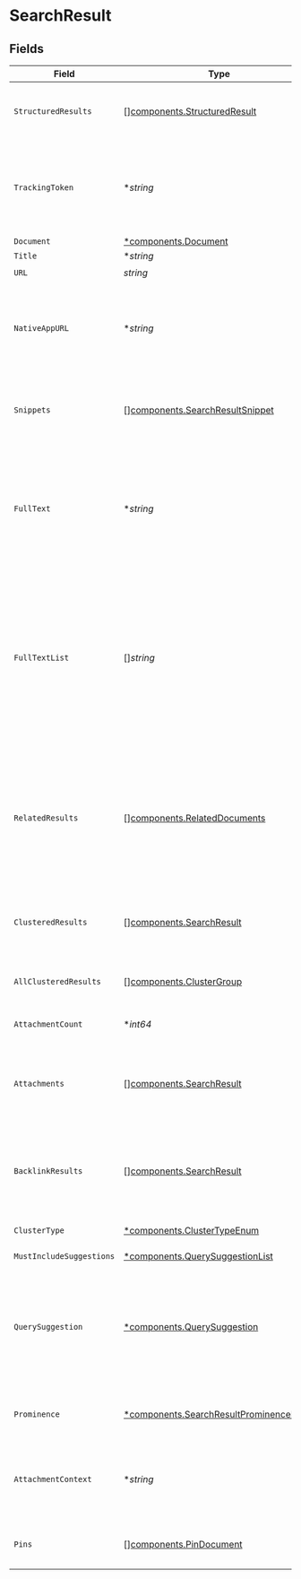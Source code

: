 # SearchResult


## Fields

| Field                                                                                                                                                                                                                                         | Type                                                                                                                                                                                                                                          | Required                                                                                                                                                                                                                                      | Description                                                                                                                                                                                                                                   | Example                                                                                                                                                                                                                                       |
| --------------------------------------------------------------------------------------------------------------------------------------------------------------------------------------------------------------------------------------------- | --------------------------------------------------------------------------------------------------------------------------------------------------------------------------------------------------------------------------------------------- | --------------------------------------------------------------------------------------------------------------------------------------------------------------------------------------------------------------------------------------------- | --------------------------------------------------------------------------------------------------------------------------------------------------------------------------------------------------------------------------------------------- | --------------------------------------------------------------------------------------------------------------------------------------------------------------------------------------------------------------------------------------------- |
| `StructuredResults`                                                                                                                                                                                                                           | [][components.StructuredResult](../../models/components/structuredresult.md)                                                                                                                                                                  | :heavy_minus_sign:                                                                                                                                                                                                                            | An array of entities in the work graph retrieved via a data request.                                                                                                                                                                          |                                                                                                                                                                                                                                               |
| `TrackingToken`                                                                                                                                                                                                                               | **string*                                                                                                                                                                                                                                     | :heavy_minus_sign:                                                                                                                                                                                                                            | An opaque token that represents this particular result in this particular query. To be used for /feedback reporting.                                                                                                                          |                                                                                                                                                                                                                                               |
| `Document`                                                                                                                                                                                                                                    | [*components.Document](../../models/components/document.md)                                                                                                                                                                                   | :heavy_minus_sign:                                                                                                                                                                                                                            | N/A                                                                                                                                                                                                                                           |                                                                                                                                                                                                                                               |
| `Title`                                                                                                                                                                                                                                       | **string*                                                                                                                                                                                                                                     | :heavy_minus_sign:                                                                                                                                                                                                                            | N/A                                                                                                                                                                                                                                           |                                                                                                                                                                                                                                               |
| `URL`                                                                                                                                                                                                                                         | *string*                                                                                                                                                                                                                                      | :heavy_check_mark:                                                                                                                                                                                                                            | N/A                                                                                                                                                                                                                                           |                                                                                                                                                                                                                                               |
| `NativeAppURL`                                                                                                                                                                                                                                | **string*                                                                                                                                                                                                                                     | :heavy_minus_sign:                                                                                                                                                                                                                            | A deep link, if available, into the datasource's native application for the user's platform (e.g. slack://...).                                                                                                                               |                                                                                                                                                                                                                                               |
| `Snippets`                                                                                                                                                                                                                                    | [][components.SearchResultSnippet](../../models/components/searchresultsnippet.md)                                                                                                                                                            | :heavy_minus_sign:                                                                                                                                                                                                                            | Text content from the result document which contains search query terms, if available.                                                                                                                                                        |                                                                                                                                                                                                                                               |
| `FullText`                                                                                                                                                                                                                                    | **string*                                                                                                                                                                                                                                     | :heavy_minus_sign:                                                                                                                                                                                                                            | The full body text of the result if not already contained in the snippets. Only populated for conversation results (e.g. results from a messaging app such as Slack).                                                                         |                                                                                                                                                                                                                                               |
| `FullTextList`                                                                                                                                                                                                                                | []*string*                                                                                                                                                                                                                                    | :heavy_minus_sign:                                                                                                                                                                                                                            | The full body text of the result if not already contained in the snippets; each item in the array represents a separate line in the original text. Only populated for conversation results (e.g. results from a messaging app such as Slack). |                                                                                                                                                                                                                                               |
| `RelatedResults`                                                                                                                                                                                                                              | [][components.RelatedDocuments](../../models/components/relateddocuments.md)                                                                                                                                                                  | :heavy_minus_sign:                                                                                                                                                                                                                            | A list of results related to this search result. Eg. for conversation results it contains individual messages from the conversation document which will be shown on SERP.                                                                     |                                                                                                                                                                                                                                               |
| `ClusteredResults`                                                                                                                                                                                                                            | [][components.SearchResult](../../models/components/searchresult.md)                                                                                                                                                                          | :heavy_minus_sign:                                                                                                                                                                                                                            | A list of results that should be displayed as associated with this result.                                                                                                                                                                    |                                                                                                                                                                                                                                               |
| `AllClusteredResults`                                                                                                                                                                                                                         | [][components.ClusterGroup](../../models/components/clustergroup.md)                                                                                                                                                                          | :heavy_minus_sign:                                                                                                                                                                                                                            | A list of results that should be displayed as associated with this result.                                                                                                                                                                    |                                                                                                                                                                                                                                               |
| `AttachmentCount`                                                                                                                                                                                                                             | **int64*                                                                                                                                                                                                                                      | :heavy_minus_sign:                                                                                                                                                                                                                            | The total number of attachments.                                                                                                                                                                                                              |                                                                                                                                                                                                                                               |
| `Attachments`                                                                                                                                                                                                                                 | [][components.SearchResult](../../models/components/searchresult.md)                                                                                                                                                                          | :heavy_minus_sign:                                                                                                                                                                                                                            | A (potentially partial) list of results representing documents attached to the main result document.                                                                                                                                          |                                                                                                                                                                                                                                               |
| `BacklinkResults`                                                                                                                                                                                                                             | [][components.SearchResult](../../models/components/searchresult.md)                                                                                                                                                                          | :heavy_minus_sign:                                                                                                                                                                                                                            | A list of results that should be displayed as backlinks of this result in reverse chronological order.                                                                                                                                        |                                                                                                                                                                                                                                               |
| `ClusterType`                                                                                                                                                                                                                                 | [*components.ClusterTypeEnum](../../models/components/clustertypeenum.md)                                                                                                                                                                     | :heavy_minus_sign:                                                                                                                                                                                                                            | The reason for inclusion of clusteredResults.                                                                                                                                                                                                 |                                                                                                                                                                                                                                               |
| `MustIncludeSuggestions`                                                                                                                                                                                                                      | [*components.QuerySuggestionList](../../models/components/querysuggestionlist.md)                                                                                                                                                             | :heavy_minus_sign:                                                                                                                                                                                                                            | N/A                                                                                                                                                                                                                                           |                                                                                                                                                                                                                                               |
| `QuerySuggestion`                                                                                                                                                                                                                             | [*components.QuerySuggestion](../../models/components/querysuggestion.md)                                                                                                                                                                     | :heavy_minus_sign:                                                                                                                                                                                                                            | N/A                                                                                                                                                                                                                                           | {<br/>"query": "app:github type:pull author:mortimer",<br/>"label": "Mortimer's PRs",<br/>"datasource": "github"<br/>}                                                                                                                        |
| `Prominence`                                                                                                                                                                                                                                  | [*components.SearchResultProminenceEnum](../../models/components/searchresultprominenceenum.md)                                                                                                                                               | :heavy_minus_sign:                                                                                                                                                                                                                            | The level of visual distinction that should be given to a result.<br/>                                                                                                                                                                        |                                                                                                                                                                                                                                               |
| `AttachmentContext`                                                                                                                                                                                                                           | **string*                                                                                                                                                                                                                                     | :heavy_minus_sign:                                                                                                                                                                                                                            | Additional context for the relationship between the result and the document it's attached to.                                                                                                                                                 |                                                                                                                                                                                                                                               |
| `Pins`                                                                                                                                                                                                                                        | [][components.PinDocument](../../models/components/pindocument.md)                                                                                                                                                                            | :heavy_minus_sign:                                                                                                                                                                                                                            | A list of pins associated with this search result.                                                                                                                                                                                            |                                                                                                                                                                                                                                               |